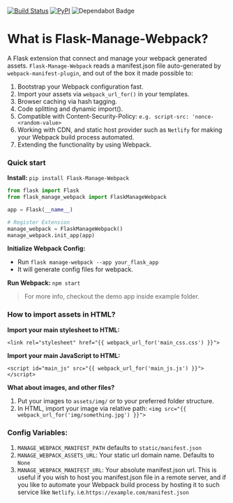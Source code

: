 [![Build Status](https://travis-ci.org/psdon/Flask-Manage-Webpack.svg?branch=master)](https://travis-ci.org/psdon/Flask-Manage-Webpack)
[![PyPI](https://img.shields.io/pypi/v/Flask-Manage-Webpack)](https://pypi.org/project/Flask-Manage-Webpack)
<img src="https://flat.badgen.net/dependabot/psdon/Flask-Manage-Webpack?icon=dependabot" alt="Dependabot Badge" />

# What is Flask-Manage-Webpack?
A Flask extension that connect and manage your webpack generated assets.
`Flask-Manage-Webpack` reads a manifest.json file auto-generated by `webpack-manifest-plugin`, 
and out of the box it made possible to:
 
1. Bootstrap your Webpack configuration fast.
2. Import your assets via `webpack_url_for()` in your templates.
3. Browser caching via hash tagging.
4. Code splitting and dynamic import().
5. Compatible with Content-Security-Policy: `e.g. script-src: 'nonce-<random-value>`
6. Working with CDN, and static host provider such as `Netlify` 
for making your Webpack build process automated.
7. Extending the functionality by using Webpack.

### Quick start
**Install:** `pip install Flask-Manage-Webpack`

```python
from flask import Flask
from flask_manage_webpack import FlaskManageWebpack

app = Flask(__name__)

# Register Extension
manage_webpack = FlaskManageWebpack()
manage_webpack.init_app(app)
```

**Initialize Webpack Config:** 
- Run `flask manage-webpack --app your_flask_app`
- It will generate config files for webpack.

**Run Webpack:** `npm start`

> For more info, checkout the demo app inside example folder.

### How to import assets in HTML?
**Import your main stylesheet to HTML:**

`<link rel="stylesheet" href="{{ webpack_url_for('main_css.css') }}">`

**Import your main JavaScript to HTML:**

`<script id="main_js" src="{{ webpack_url_for('main_js.js') }}"></script>`

**What about images, and other files?**
1. Put your images to `assets/img/` or to your preferred folder structure.
2. In HTML, import your image via relative path: `<img src="{{ webpack_url_for('img/something.jpg') }}">`


### Config Variables:
1. `MANAGE_WEBPACK_MANIFEST_PATH` defaults to `static/manifest.json`
2. `MANAGE_WEBPACK_ASSETS_URL`: Your static url domain name. Defaults to `None`
3. `MANAGE_WEBPACK_MANIFEST_URL`: Your absolute manifest.json url. This is useful if you wish to host you manifest.json file in a remote server,
 and if you like to automate your Webpack build process by hosting it to such service like `Netlify`. i.e.`https://example.com/manifest.json`

